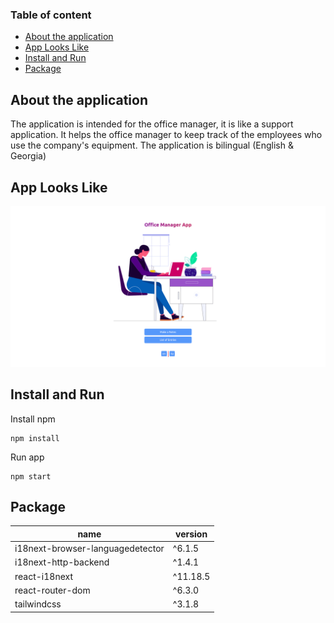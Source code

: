### Table of content
- [About the application](#about-the-application)
- [App Looks Like](#app-looks-like)
- [Install and Run](#install-and-run)
- [Package](#package)



## About the application
The application is intended for the office manager, it is like a support application. It helps the office manager to keep track of the employees who use the company's equipment.
The application is bilingual (English & Georgia)
## App Looks Like
!['screenshot'](readme/1.png)


## Install and Run

Install npm
```
npm install
```
Run app
```
npm start
```

## Package

| name                             | version  |
| -------------------------------- | -------- |
| i18next-browser-languagedetector | ^6.1.5   |
| i18next-http-backend             | ^1.4.1   |
| react-i18next                    | ^11.18.5 |
| react-router-dom                 | ^6.3.0   |
| tailwindcss                      | ^3.1.8   |
